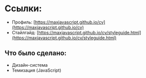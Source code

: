 # Ссылки:

-   Профиль: [https://maxjavascript.github.io/cv](https://maxjavascript.github.io/cv)
-   Стайлгайд: [https://maxjavascript.github.io/cv/styleguide.html](https://maxjavascript.github.io/cv/styleguide.html)

## Что было сделано:

-   Дизайн-система
-   Темизация (JavaScript)

